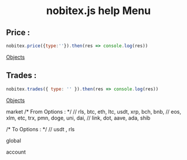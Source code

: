 <h1 align="center">nobitex.js help Menu</h1>

<h2>Price :</h2>

```js
nobitex.price({type:''}).then(res => console.log(res))

```
<a href="https://github.com/hadiazt/nobitex.js/blob/main/Data/Objects.md#--price--trade-functions--">Objects</a>
<h2>Trades :</h2>

```js
nobitex.trades({ type: '' }).then(res => console.log(res))
```
<a href="https://github.com/hadiazt/nobitex.js/blob/main/Data/Objects.md#--price--trade-functions--">Objects</a>


<a>market</a>
/* From Options : */
// rls, btc, eth, ltc, usdt, xrp, bch, bnb, 
// eos, xlm, etc, trx, pmn, doge, uni, dai, 
// link, dot, aave, ada, shib

/* To Options : */
// usdt , rls

<a>global</a>

<a>account</a>